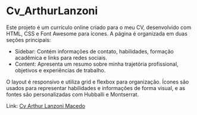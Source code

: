 # Cv_ArthurLanzoni

<p>Este projeto é um currículo online criado para o meu CV, desenvolvido com HTML, CSS e Font Awesome para ícones. A página é organizada em duas seções principais:
<ul>
  <li>Sidebar: Contém informações de contato, habilidades, formação acadêmica e links para redes sociais.</li>
  <li>Content: Apresenta um resumo sobre minha trajetória profissional, objetivos e experiências de trabalho.</li>
</ul>
O layout é responsivo e utiliza grid e flexbox para organização. Ícones são usados para representar habilidades e informações de forma visual, e as fontes são personalizadas com Hubballi e Montserrat.

Link: <a href="https://cv-arthurlanzoni.netlify.app/" target:_blank>Cv Arthur Lanzoni Macedo

</p>
